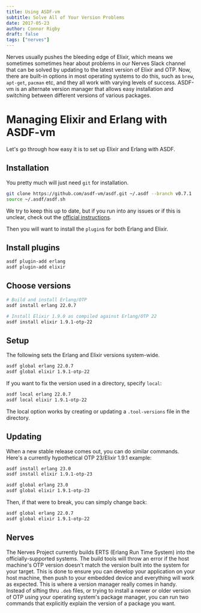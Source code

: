 ```yaml
---
title: Using ASDF-vm
subtitle: Solve All of Your Version Problems
date: 2017-05-23
author: Connor Rigby
draft: false
tags: ["nerves"]
---
```


Nerves usually pushes the bleeding edge of Elixir, which means we sometimes
sometimes hear about problems in our Nerves Slack channel that can be solved by
updating to the latest version of Elixir and OTP. Now, there are built-in
options in most operating systems to do this, such as `brew`, `apt-get`,
`pacman` etc, and they all work with varying levels of success. ASDF-vm is an
alternate version manager that allows easy installation and switching between
different versions of various packages.

<!--more-->

# Managing Elixir and Erlang with ASDF-vm

Let's go through how easy it is to set up Elixir and Erlang with ASDF.

## Installation

You pretty much will just need `git` for installation.

```sh
git clone https://github.com/asdf-vm/asdf.git ~/.asdf --branch v0.7.1
source ~/.asdf/asdf.sh
```

We try to keep this up to date, but if you run into any issues or if this is
unclear, check out the [official instructions](https://asdf-vm.com/#/core-manage-asdf-vm).

Then you will want to install the `plugin`s for both Erlang and Elixir.

## Install plugins

```sh
asdf plugin-add erlang
asdf plugin-add elixir
```

## Choose versions

```sh
# Build and install Erlang/OTP
asdf install erlang 22.0.7

# Install Elixir 1.9.0 as compiled against Erlang/OTP 22
asdf install elixir 1.9.1-otp-22
```

## Setup

The following sets the Erlang and Elixir versions system-wide.

```sh
asdf global erlang 22.0.7
asdf global elixir 1.9.1-otp-22
```

If you want to fix the version used in a directory, specify `local`:

```sh
asdf local erlang 22.0.7
asdf local elixir 1.9.1-otp-22
```

The local option works by creating or updating a `.tool-versions` file in
the directory.

## Updating

When a new stable release comes out, you can do similar commands. Here's a
currently hypothetical OTP 23/Elixir 1.9.1 example:

```sh
asdf install erlang 23.0
asdf install elixir 1.9.1-otp-23

asdf global erlang 23.0
asdf global elixir 1.9.1-otp-23
```

Then, if that were to break, you can simply change back:

```sh
asdf global erlang 22.0.7
asdf global elixir 1.9.1-otp-22
```

## Nerves

The Nerves Project currently builds ERTS (Erlang Run Time System) into the
officially-supported systems. The build tools will throw an error if the host
machine's OTP version doesn't match the version built into the system for your
target.  This is done to ensure you can develop your application on your host
machine, then push to your embedded device and everything will work as expected.
This is where a version manager really comes in handy. Instead of sifting thru
`.deb` files, or trying to install a newer or older version of OTP using your
operating system's package manager, you can run two commands that explicitly
explain the version of a package you want.
